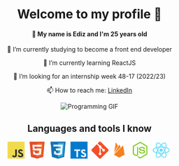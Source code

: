 <div align="center">

# Welcome to my profile  👋

#### 🧍 My name is Ediz and I'm 25 years old

🔭 I’m currently studying to become a front end developer

🌱 I’m currently learning ReactJS

🤔 I’m looking for an internship week 48-17 (2022/23)

📫 How to reach me: [LinkedIn](https://www.linkedin.com/in/edizmehmet/)

![Programming GIF](https://c.tenor.com/GfSX-u7VGM4AAAAC/coding.gif)

## Languages and tools I know



<div>  <img src="https://raw.githubusercontent.com/devicons/devicon/master/icons/javascript/javascript-original.svg" title="JavaScript" alt="JavaScript" width="40" height="40"/>&nbsp;
    <img src="https://raw.githubusercontent.com/devicons/devicon/master/icons/html5/html5-original.svg" title="HTML5" alt="HTML5" width="40" height="40"/>&nbsp;
  <img src="https://raw.githubusercontent.com/devicons/devicon/master/icons/css3/css3-original.svg"  title="CSS3" alt="CSS" width="40" height="40"/>&nbsp;
    <img src="https://raw.githubusercontent.com/devicons/devicon/master/icons/typescript/typescript-original.svg" title="Typescript" alt="Typescript" width="40" height="40"/>&nbsp;
    <img src="https://raw.githubusercontent.com/devicons/devicon/master/icons/git/git-original.svg" title="Git" **alt="Git" width="40" height="40"/>
  <img src="https://raw.githubusercontent.com/devicons/devicon/master/icons/firebase/firebase-plain.svg" title="Firebase" alt="Firebase" width="40" height="40"/>&nbsp;
    <img src="https://raw.githubusercontent.com/devicons/devicon/master/icons/nodejs/nodejs-plain.svg" title="Nodejs" alt="NodeJS" width="40" height="40"/>&nbsp;
    <img src="https://raw.githubusercontent.com/devicons/devicon/master/icons/react/react-original.svg"width="40" height="40"/>&nbsp;

</div>

<!--
**edzonee/edzonee** is a ✨ _special_ ✨ repository because its `README.md` (this file) appears on your GitHub profile.

Here are some ideas to get you started:

- 🔭 I’m currently working on ...
- 🌱 I’m currently learning ...
- 👯 I’m looking to collaborate on ...
- 🤔 I’m looking for help with ...
- 💬 Ask me about ...
- 📫 How to reach me: ...
- 😄 Pronouns: ...
- ⚡ Fun fact: ...
- -->
